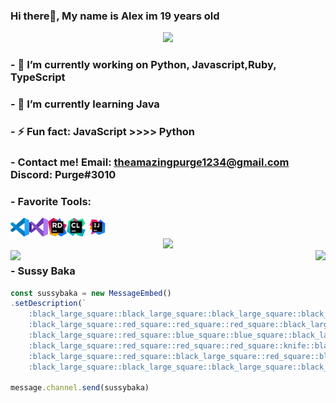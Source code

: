### Hi there👋, My name is Alex im 19 years old
<p align="center"><img src="https://i.imgur.com/A6bWGFl.gif"/></p>


### - 🔭 I’m currently working on Python, Javascript,Ruby, TypeScript
### - 🌱 I’m currently learning Java
### - ⚡ Fun fact: JavaScript >>>> Python
### - Contact me! Email: theamazingpurge1234@gmail.com Discord: Purge#3010
### - Favorite Tools:
<img align="left" alt="VSCode" width="30px" src="https://raw.githubusercontent.com/Mempler/Mempler/master/assets//visual-studio-code.svg"/>
<img align="left" alt="Visual Studio 2019" width="30px" src="https://raw.githubusercontent.com/Mempler/Mempler/master/assets//vs2019.svg"/>
<img align="left" alt="Jetbrains Rider" width="30px" src="https://raw.githubusercontent.com/Mempler/Mempler/master/assets//rider.png"/>
<img alt="Jetbrains CLion + RustExtension" width="30px" src="https://raw.githubusercontent.com/Mempler/Mempler/master/assets//clion.png"/>
<img alt="Intellij Idea" width="30px" src="https://raw.githubusercontent.com/Mempler/Mempler/master/assets//intellij-idea.svg"/>
<div align="center"><img src="https://github-profile-trophy.vercel.app/?username=Purge-1&theme=dracula&count_private=true"></div>
<img align="left" src="https://github-readme-stats.vercel.app/api?username=purge-1&show_icons=true&hide_border=true&theme=tokyonight"><img align="right" src="https://github-readme-stats.vercel.app/api/top-langs/?username=Purge-1&theme=tokyonight&hide=batchfile">

### - Sussy Baka
```js
const sussybaka = new MessageEmbed()
.setDescription(`
    :black_large_square::black_large_square::black_large_square::black_large_square::black_large_square::black_large_square::black_large_square::black_large_square::black_large_square::black_large_square::black_large_square::black_large_square::black_large_square:
    :black_large_square::red_square::red_square::red_square::black_large_square::black_large_square::yellow_square::yellow_square::yellow_square::black_large_square::interrobang::black_large_square::black_large_square:
    :black_large_square::red_square::blue_square::blue_square::black_large_square::black_large_square::yellow_square::blue_square::blue_square::black_large_square::black_large_square::black_large_square::black_large_square:
    :black_large_square::red_square::red_square::red_square::knife::black_large_square::yellow_square::yellow_square::yellow_square::black_large_square::black_large_square::black_large_square::black_large_square:
    :black_large_square::red_square::black_large_square::red_square::black_large_square::black_large_square::yellow_square::black_large_square::yellow_square::black_large_square::black_large_square::green_square::blue_square:
    :black_large_square::black_large_square::black_large_square::black_large_square::black_large_square::black_large_square::black_large_square::black_large_square::black_large_square::black_large_square::bone::green_square::green_square:`)

message.channel.send(sussybaka)
```
